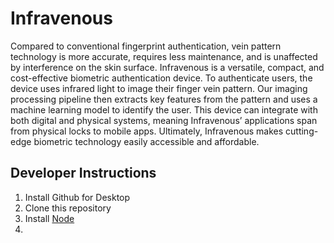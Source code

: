 # Infravenous

Compared to conventional fingerprint authentication, vein pattern technology is more accurate, requires less maintenance, and is unaffected by interference on the skin surface. Infravenous is a versatile, compact, and cost-effective biometric authentication device. To authenticate users, the device uses infrared light to image their finger vein pattern. Our imaging processing pipeline then extracts key features from the pattern and uses a machine learning model to identify the user. This device can integrate with both digital and physical systems, meaning Infravenous’ applications span from physical locks to mobile apps. Ultimately, Infravenous makes cutting-edge biometric technology easily accessible and affordable.


## Developer Instructions

1. Install Github for Desktop
2. Clone this repository
3. Install [Node](https://nodejs.org/en/)
4. 